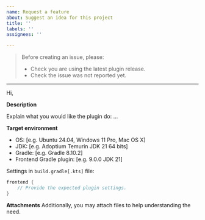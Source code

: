 ```yaml
---
name: Request a feature
about: Suggest an idea for this project
title: ''
labels: ''
assignees: ''

---
```


> Before creating an issue, please:
> - Check you are using the latest plugin release.
> - Check the issue was not reported yet.

---

Hi,

**Description**

Explain what you would like the plugin do: ...

**Target environment**

- OS: [e.g. Ubuntu 24.04, Windows 11 Pro, Mac OS X]
- JDK: [e.g. Adoptium Temurin JDK 21 64 bits]
- Gradle: [e.g. Gradle 8.10.2]
- Frontend Gradle plugin: [e.g. 9.0.0 JDK 21]

Settings in `build.gradle[.kts]` file:
```groovy
frontend {
    // Provide the expected plugin settings.
}
```

**Attachments**
Additionally, you may attach files to help understanding the need.
